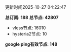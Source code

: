更新时间2025-10-27 04:22:47

**总订阅: 188**
**总节点: 42807**
- vless节点: 16010
- hysteria2节点: 10

**google ping有效节点: 148**
